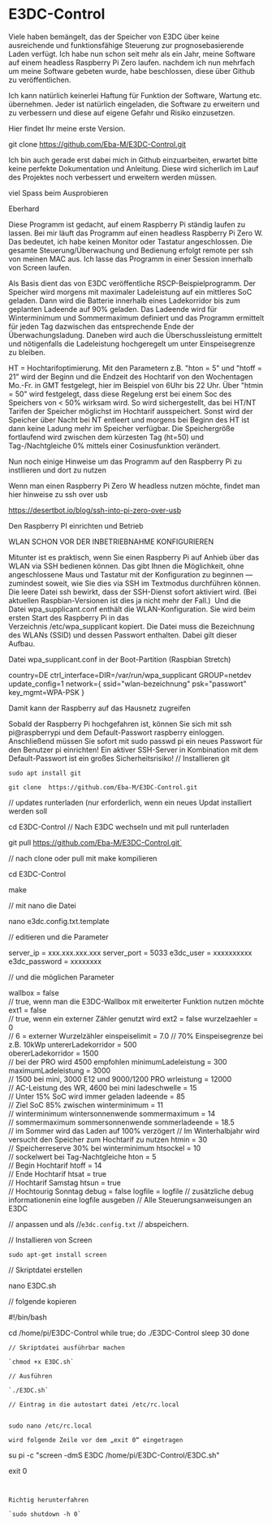 # E3DC-Control

Viele haben bemängelt, das der Speicher von E3DC über keine ausreichende und funktionsfähige Steuerung zur prognosebasierende Laden verfügt.
Ich habe nun schon seit mehr als ein Jahr, meine Software auf einem headless Raspberry Pi Zero laufen.
nachdem ich nun mehrfach um meine Software gebeten wurde, habe beschlossen, diese über Github zu veröffentlichen.

Ich kann natürlich keinerlei Haftung für Funktion der Software, Wartung etc. übernehmen. Jeder ist natürlich eingeladen, die Software zu erweitern und zu verbessern und diese auf eigene Gefahr und Risiko einzusetzen.

Hier findet Ihr meine erste Version.

git clone https://github.com/Eba-M/E3DC-Control.git

Ich bin auch gerade erst dabei mich in Github einzuarbeiten, erwartet bitte keine perfekte Dokumentation und Anleitung.
Diese wird sicherlich im Lauf des Projektes noch verbessert und erweitern werden müssen.



viel Spass beim Ausprobieren

Eberhard

Diese Programm ist gedacht, auf einem Raspberry Pi ständig laufen zu lassen.
Bei mir läuft das Programm auf einen headless Raspberry Pi Zero W.
Das bedeutet, ich habe keinen Monitor oder Tastatur angeschlossen.
Die gesamte Steuerung/Überwachung und Bedienung erfolgt remote per ssh von meinen MAC aus.
Ich lasse das Programm in einer Session innerhalb von Screen laufen.

Als Basis dient das von E3DC veröffentliche RSCP-Beispielprogramm. Der Speicher wird morgens mit maximaler Ladeleistung auf ein mittleres SoC geladen. Dann wird die Batterie innerhalb eines Ladekorridor bis zum geplanten Ladeende auf 90% geladen. Das Ladeende wird für Winterminimum und Sommermaximum definiert und das Programm ermittelt für jeden Tag dazwischen das entsprechende Ende der Überwachungsladung. Daneben wird auch die Überschussleistung ermittelt und nötigenfalls die Ladeleistung hochgeregelt um unter Einspeisegrenze zu bleiben.

HT = Hochtarifoptimierung. Mit den Parametern z.B. "hton = 5" und "htoff = 21" wird der Beginn und die Endzeit des Hochtarif von den Wochentagen Mo.-Fr. in GMT festgelegt, hier im Beispiel von 6Uhr bis 22 Uhr. Über "htmin = 50" wird festgelegt, dass diese Regelung erst bei einem Soc des Speichers von < 50% wirksam wird.
So wird sichergestellt, das bei HT/NT Tarifen der Speicher möglichst im Hochtarif ausspeichert. Sonst wird der Speicher über Nacht bei NT entleert und morgens bei Beginn des HT ist dann keine Ladung mehr im Speicher verfügbar.
Die Speichergröße fortlaufend wird zwischen dem kürzesten Tag (ht=50) und Tag-/Nachtgleiche 0% mittels einer Cosinusfunktion verändert.  

Nun noch einige Hinweise um das Programm auf den Raspberry Pi zu instllieren und dort zu nutzen

Wenn man einen Raspberry Pi Zero W headless nutzen möchte, findet man hier hinweise zu ssh over usb

https://desertbot.io/blog/ssh-into-pi-zero-over-usb

Den Raspberry PI einrichten und Betrieb


WLAN SCHON VOR DER INBETRIEBNAHME KONFIGURIEREN

Mitunter ist es praktisch, wenn Sie einen Raspberry Pi auf Anhieb über das WLAN via SSH bedienen können. Das gibt Ihnen die Möglichkeit, ohne angeschlossene Maus und Tastatur mit der Konfiguration zu beginnen — zumindest soweit, wie Sie dies via SSH im Textmodus durchführen können.
Die leere Datei ssh bewirkt, dass der SSH-Dienst sofort aktiviert wird. (Bei aktuellen Raspbian-Versionen ist dies ja nicht mehr der Fall.) 
Und die Datei wpa_supplicant.conf enthält die WLAN-Konfiguration. Sie wird beim ersten Start des Raspberry Pi in das Verzeichnis /etc/wpa_supplicant kopiert. Die Datei muss die Bezeichnung des WLANs (SSID) und dessen Passwort enthalten. Dabei gilt dieser Aufbau. 

Datei wpa_supplicant.conf in der Boot-Partition (Raspbian Stretch)

country=DE
ctrl_interface=DIR=/var/run/wpa_supplicant GROUP=netdev
update_config=1
network={
       ssid="wlan-bezeichnung"
       psk="passwort"
       key_mgmt=WPA-PSK
}

Damit kann der Raspberry auf das Hausnetz zugreifen

Sobald der Raspberry Pi hochgefahren ist, können Sie sich mit ssh pi@raspberrypi und dem Default-Passwort raspberry einloggen. Anschließend müssen Sie sofort mit sudo passwd pi ein neues Passwort für den Benutzer pi einrichten! Ein aktiver SSH-Server in Kombination mit dem Default-Passwort ist ein großes Sicherheitsrisiko!
// Installieren git

`sudo apt install git`

`git clone  https://github.com/Eba-M/E3DC-Control.git`

// updates runterladen (nur erforderlich, wenn ein neues Updat installiert werden soll

cd E3DC-Control  // Nach E3DC wechseln und mit pull runterladen

git pull  https://github.com/Eba-M/E3DC-Control.git`

// nach clone oder pull  mit make kompilieren

cd E3DC-Control

make

// mit nano die Datei

nano e3dc.config.txt.template

// editieren und die Parameter

server_ip = xxx.xxx.xxx.xxx
server_port = 5033
e3dc_user = xxxxxxxxxx
e3dc_password = xxxxxxxx

// und die möglichen Parameter

wallbox = false         
// true, wenn man die E3DC-Wallbox mit erweiterter Funktion nutzen möchte
ext1 = false				
// true, wenn ein externer Zähler genutzt wird
ext2 = false
wurzelzaehler = 0		
// 6 = externer Wurzelzähler
einspeiselimit = 7.0 
// 70% Einspeisegrenze bei z.B. 10kWp
untererLadekorridor = 500  
obererLadekorridor = 1500  
// bei der PRO wird 4500 empfohlen
minimumLadeleistung = 300
maximumLadeleistung = 3000  
// 1500 bei mini, 3000 E12 und 9000/1200 PRO
wrleistung = 12000          
// AC-Leistung des WR, 4600 bei mini
ladeschwelle = 15           
// Unter 15% SoC wird immer geladen 
ladeende = 85               
// Ziel SoC 85% zwischen
winterminimum = 11		   
// winterminimum wintersonnenwende
sommermaximum = 14           
// sommermaximum sommersonnenwende
sommerladeende = 18.5     
// im Sommer wird das Laden auf 100% verzögert
// Im Winterhalbjahr wird versucht den Speicher zum Hochtarif zu nutzen
htmin = 30                
// Speicherreserve 30% bei winterminimum
htsockel = 10             
// sockelwert bei Tag-Nachtgleiche
hton = 5                  
// Begin Hochtarif
htoff = 14                
// Ende Hochtarif 
htsat = true              
// Hochtarif Samstag
htsun = true              
// Hochtourig Sonntag
debug = false
logfile = logfile
// zusätzliche debug informationenin eine logfile ausgeben
// Alle Steuerungsanweisungen an E3DC

// anpassen und als 
//`e3dc.config.txt`
// abspeichern.


// Installieren von Screen

`sudo apt-get install screen`


// Skriptdatei erstellen

nano E3DC.sh

// folgende kopieren

#!/bin/bash

cd /home/pi/E3DC-Control 
while true; 
 do 
./E3DC-Control 
sleep 30 
done 
```
// Skriptdatei ausführbar machen

`chmod +x E3DC.sh`

// Ausführen

`./E3DC.sh`

// Eintrag in die autostart datei /etc/rc.local


sudo nano /etc/rc.local

wird folgende Zeile vor dem „exit 0“ eingetragen

``` 
su  pi -c "screen -dmS E3DC /home/pi/E3DC-Control/E3DC.sh"

exit 0
```


Richtig herunterfahren

`sudo shutdown -h 0`
